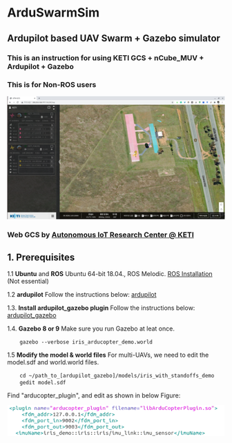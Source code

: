 # ArduSwarmSim
## Ardupilot based UAV Swarm + Gazebo simulator
### This is an instruction for using KETI GCS + nCube_MUV + Ardupilot + Gazebo
### This is for Non-ROS users

![ui](./img/gcs.png)

### Web GCS by [Autonomous IoT Research Center @ KETI](https://github.com/IoTKETI)



## 1. Prerequisites
1.1 **Ubuntu** and **ROS**
Ubuntu 64-bit 18.04., ROS Melodic. [ROS Installation](http://wiki.ros.org/ROS/Installation) (Not essential)


1.2 **ardupilot**
Follow the instructions below:
[ardupilot](https://github.com/ArduPilot/ardupilot)


1.3. **Install ardupilot_gazebo plugin**
Follow the instructions below:
[ardupilot_gazebo](https://github.com/SwiftGust/ardupilot_gazebo)


1.4. **Gazebo 8 or 9**
Make sure you run Gazebo at leat once.
```
    gazebo --verbose iris_arducopter_demo.world
```

1.5 **Modify the model & world files**
For multi-UAVs, we need to edit the model.sdf and world.world files.
```
    cd ~/path_to_[ardupilot_gazebo]/models/iris_with_standoffs_demo
    gedit model.sdf
```
Find "arducopter_plugin", and edit as shown in below Figure:

![ui](./img/model_sdf.png)
